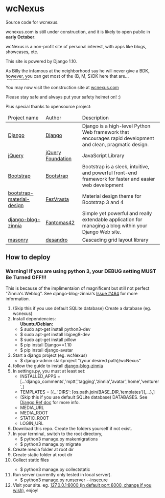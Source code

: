 # wcNexus
Source code for wcnexus.
<p>wcnexus.com is still under construction, and it is likely to open public in <b>early October</b>.</p>
<p>wcNexus is a non-profit site of personal interest, with apps like blogs, showcases, etc.</p>
<p>This site is powered by Django 1.10.</p>

<p>As Billy the infamous at the neighborhood say he will never give a BDK, however, you can get most of the {B, M, S}DK here that are... 
<br />
<span style='font-size: 5px'>&nbsp;&nbsp;&nbsp;already claimed ha ha ha ha ha</span>

<p>You may now visit the construction site at <a href="http://www.wcnexus.com"  target="_blank">wcnexus.com</a></p>
<p>Please stay safe and always put your safety helmet on! :)</p>

<p>Plus special thanks to opensource project:</p>
<table>
  <thead>
    <tr>
      <td>Project name</td>      <td>Author</td>      <td>Description</td>
    </tr>
  </thead>
  <tbody>
      <tr>
        <td><a href="https://github.com/django/django" target="_blank">Django</a></td>
        <td><a href="https://github.com/django" target="_blank">Django</a></td>
        <td>Django is a high-level Python Web framework that encourages rapid development and clean, pragmatic design.</td>
      </tr>
      <tr>
        <td><a href="https://github.com/jquery/jquery" target="_blank">jQuery</a></td>
        <td><a href="https://github.com/jquery">jQuery Foundation</a></td>
        <td>JavaScript Library</td>
      </tr>
      <tr>
        <td><a href="https://github.com/twbs/bootstrap" target="_blank">Bootstrap</a></td>
        <td><a href="https://github.com/twbs" target="_blank">Bootstrap</a></td>
        <td>Bootstrap is a sleek, intuitive, and powerful front-end framework for faster and easier web development</td>
      </tr>
      <tr>
        <td><a href="https://github.com/FezVrasta/bootstrap-material-design" target="_blank">bootstrap-material-design</a></td>
        <td><a href="https://github.com/FezVrasta" target="_blank">FezVrasta</a></td>
        <td>Material design theme for Bootstrap 3 and 4</td>
      </tr>
      <tr>
        <td><a href="https://github.com/Fantomas42/django-blog-zinnia" target="_blank">django-blog-zinnia</a></td>
        <td><a href="https://github.com/Fantomas42" target="_blank">Fantomas42</a></td>
        <td>Simple yet powerful and really extendable application for managing a blog within your Django Web site.</td>
      </tr>
      <tr>
        <td><a href="https://github.com/desandro/masonry" target="_blank">masonry</a></td>
        <td><a href="https://github.com/desandro" target="_blank">desandro</a></td>
        <td>Cascading grid layout library</td>
      </tr>
  </tbody>
</table>

<h2>How to deploy</h2>
<h3>Warning! If you are using python 3, your <strong>DEBUG</strong> setting <b>MUST Be Turned OFF!!!</b> </h3>
<p>This is because of the implimentaion of magnificent but still not perfect "Zinnia's Weblog". See django-blog-zinnia's <a href='https://github.com/Fantomas42/django-blog-zinnia/issues/484'  target="_blank">Issue #484</a> for more information.</p>

<ol>
	<li>(Skip this if you use default SQLite database) Create a database (eg. wcnexus)</li>
	<li>
		Install dependencies:
		<ul>
			<b>Ubuntu/Debian:</b>
			<li>$ sudo apt-get install python3-dev</li>
			<li>$ sudo apt-get install libjpeg8-dev</li>
			<li>$ sudo apt-get install pillow</li>
			<li>$ pip install Django==1.10</li>
			<li>$ pip install django-avatar</li>
		</ul>
	</li>
	<li>
		Start a django project (eg. wcNexus)
		<ul>
			<li>$ django-admin startproject "(your desired path)/wcNexus"</li>
		</ul>
	</li>
	<li>
		follow the guide to install <a href='https://github.com/Fantomas42/django-blog-zinnia'  target="_blank">django-blog-zinnia</a>
	</li>
	<li>
		In settings.py, you must at least set:
		<ul>
			<li>INSTALLED_APPS = [...'django_comments','mptt','tagging','zinnia','avatar','home','venturer',]</li>
			<li>TEMPLATES = [{...'DIRS': [os.path.join(BASE_DIR,'templates')],...},]</li>
			<li>(Skip this if you use default SQLite database) DATABASES. See <a href="https://docs.djangoproject.com/en/1.10/ref/databases/"  target="_blank">Django Ref doc</a> for more info.</li>
			<li>MEDIA_URL</li>
			<li>MEDIA_ROOT</li>
			<li>STATIC_ROOT</li>
			<li>LOGIN_URL</li>
		</ul>
	</li>
	<li>
		Download this repo. Create the folders yourself if not exist.
	</li>
	<li>
		In your terminal, switch to the root directory, 
		<ul>
			<li>$ python3 manage.py makemigrations</li>
			<li>$ python3 manage.py migrate</li>
		</ul>
	</li>
	<li>Create media folder at root dir</li>
	<li>Create static folder at root dir</li>
	<li>Collect static files</li>
		<ul><li>$ python3 manage.py collectstatic</li></ul>
	<li>Run server (currently only tested in local server).
		<ul><li>$ python3 manage.py runserver --insecure</li></ul>
	</li>
	<li>Visit your site. eg. <a href="http://127.0.0.1:8000"  target="_blank">127.0.0.1:8000 (in default port 8000, change if you wish)</a>, enjoy!</li>
</ol>
